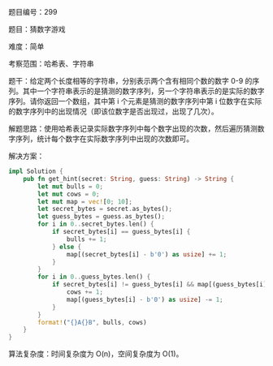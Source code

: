 题目编号：299

题目：猜数字游戏

难度：简单

考察范围：哈希表、字符串

题干：给定两个长度相等的字符串，分别表示两个含有相同个数的数字 0-9 的序列。其中一个字符串表示的是猜测的数字序列，另一个字符串表示的是实际的数字序列。请你返回一个数组，其中第 i 个元素是猜测的数字序列中第 i 位数字在实际的数字序列中的出现情况（即该位数字是否出现过，出现了几次）。

解题思路：使用哈希表记录实际数字序列中每个数字出现的次数，然后遍历猜测数字序列，统计每个数字在实际数字序列中出现的次数即可。

解决方案：

```rust
impl Solution {
    pub fn get_hint(secret: String, guess: String) -> String {
        let mut bulls = 0;
        let mut cows = 0;
        let mut map = vec![0; 10];
        let secret_bytes = secret.as_bytes();
        let guess_bytes = guess.as_bytes();
        for i in 0..secret_bytes.len() {
            if secret_bytes[i] == guess_bytes[i] {
                bulls += 1;
            } else {
                map[(secret_bytes[i] - b'0') as usize] += 1;
            }
        }
        for i in 0..guess_bytes.len() {
            if secret_bytes[i] != guess_bytes[i] && map[(guess_bytes[i] - b'0') as usize] > 0 {
                cows += 1;
                map[(guess_bytes[i] - b'0') as usize] -= 1;
            }
        }
        format!("{}A{}B", bulls, cows)
    }
}
```

算法复杂度：时间复杂度为 O(n)，空间复杂度为 O(1)。